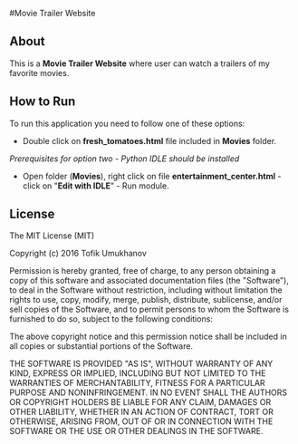 #Movie Trailer Website
## About
This is a **Movie Trailer Website** where user can watch a trailers of my favorite movies.

## How to Run
To run this application you need to follow one of these options:

- Double click on **fresh_tomatoes.html** file included in **Movies** folder.

*Prerequisites for option two - Python IDLE should be installed*

- Open folder (**Movies**), right click on file **entertainment_center.html** - click on "**Edit with IDLE**" - Run module.

## License
The MIT License (MIT)

Copyright (c) 2016 Tofik Umukhanov

Permission is hereby granted, free of charge, to any person obtaining a copy of this software and associated documentation files (the "Software"), to deal in the Software without restriction, including without limitation the rights to use, copy, modify, merge, publish, distribute, sublicense, and/or sell copies of the Software, and to permit persons to whom the Software is furnished to do so, subject to the following conditions:

The above copyright notice and this permission notice shall be included in all copies or substantial portions of the Software.

THE SOFTWARE IS PROVIDED "AS IS", WITHOUT WARRANTY OF ANY KIND, EXPRESS OR IMPLIED, INCLUDING BUT NOT LIMITED TO THE WARRANTIES OF MERCHANTABILITY, FITNESS FOR A PARTICULAR PURPOSE AND NONINFRINGEMENT. IN NO EVENT SHALL THE AUTHORS OR COPYRIGHT HOLDERS BE LIABLE FOR ANY CLAIM, DAMAGES OR OTHER LIABILITY, WHETHER IN AN ACTION OF CONTRACT, TORT OR OTHERWISE, ARISING FROM, OUT OF OR IN CONNECTION WITH THE SOFTWARE OR THE USE OR OTHER DEALINGS IN THE SOFTWARE.
